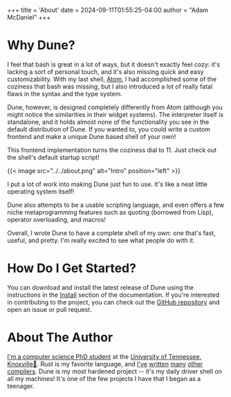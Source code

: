 +++
title = 'About'
date = 2024-09-11T01:55:25-04:00
author = "Adam McDaniel"
+++

# Why Dune?

I feel that bash is great in a lot of ways, but it doesn't exactly feel cozy: it's lacking a sort of personal touch, and it's also missing quick and easy customizability. With my last shell, [Atom](https://github.com/adam-mcdaniel/atom), I had accomplished some of the coziness that bash was missing, but I also introduced a lot of really fatal flaws in the syntax and the type system.

Dune, however, is designed completely differently from Atom (although you might notice the similarities in their widget systems). The interpreter itself is standalone, and it holds almost none of the functionality you see in the default distribution of Dune. If you wanted to, you could write a custom frontend and make a unique Dune based shell of your own!

This frontend implementation turns the coziness dial to 11. Just check out the shell's default startup script!

<!-- <p float="left">
  <img src="../../intro.png" width="32%"/>
  <img src="../../help.png" width="32%"/>
  <img src="../../bye.png" width="32%"/>
</p> -->

{{< image src="../../about.png" alt="Intro" position="left" >}}

I put a lot of work into making Dune just fun to use. It's like a neat little operating system itself!

Dune also attempts to be a usable scripting language, and even offers a few niche metaprogramming features such as quoting (borrowed from Lisp), operator overloading, and macros!

Overall, I wrote Dune to have a complete shell of my own: one that's fast, useful, and pretty. I'm really excited to see what people do with it.

# How Do I Get Started?

You can download and install the latest release of Dune using the instructions in the [Install](/posts/install) section of the documentation. If you're interested in contributing to the project, you can check out the [GitHub repository](https://github.com/adam-mcdaniel/dune) and open an issue or pull request.

# About The Author

[I'm a computer science PhD student](https://adam-mcdaniel.net) at the [University of Tennessee, Knoxville🍊](https://www.youtube.com/watch?v=-8MlEo02u54). Rust is my favorite language, and [I've](https://github.com/adam-mcdaniel/oakc) [written](https://github.com/adam-mcdaniel/harbor) [many](https://github.com/adam-mcdaniel/tsar) [other](https://github.com/adam-mcdaniel/free) [compilers](https://github.com/adam-mcdaniel/xasm). Dune is my most hardened project -- it's my daily driver shell on all my machines! It's one of the few projects I have that I began as a teenager.